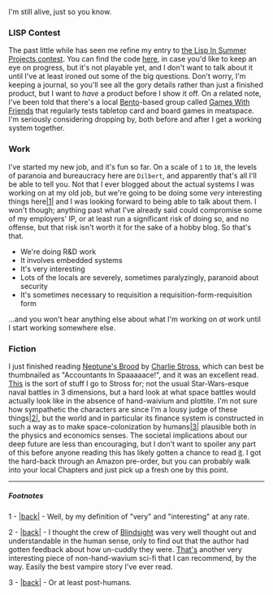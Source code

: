 I'm still alive, just so you know.

### <a name="lisp-contest" href="#lisp-contest"></a>LISP Contest

The past little while has seen me refine my entry to [the Lisp In Summer Projects contest](http://lispinsummerprojects.org/). You can find the code [here](https://github.com/Inaimathi/deal), in case you'd like to keep an eye on progress, but it's not playable yet, and I don't want to talk about it until I've at least ironed out some of the big questions. Don't worry, I'm keeping a journal, so you'll see all the gory details rather than just a finished product, but I want to *have* a product before I show it off. On a related note, I've been told that there's a local [Bento](https://bentomiso.com/)-based group called [Games With Friends](https://bentomiso.com/events/51e01b0fa5a6277896000000) that regularly tests tabletop card and board games in meatspace. I'm seriously considering dropping by, both before and after I get a working system together.

### <a name="work" href="#work"></a>Work

I've started my new job, and it's fun so far. On a scale of `1` to `10`, the levels of paranoia and bureaucracy here are `Dilbert`, and apparently that's all I'll be able to tell you. Not that I ever blogged about the actual systems I was working on at my old job, but we're going to be doing some *very* interesting things here<a name="note-Thu-Jul-18-194952EDT-2013"></a>[|1|](#foot-Thu-Jul-18-194952EDT-2013) and I was looking forward to being able to talk about them. I won't though; anything past what I've already said could compromise some of my employers' IP, or at least run a significant risk of doing so, and no offense, but that risk isn't worth it for the sake of a hobby blog. So that's that.

-   We're doing R&D work
-   It involves embedded systems
-   It's very interesting
-   Lots of the locals are severely, sometimes paralyzingly, paranoid about security
-   It's sometimes necessary to requisition a requisition-form-requisition form

...and you won't hear anything else about what I'm working on *at* work until I start working somewhere else.

### <a name="fiction" href="#fiction"></a>Fiction

I just finished reading [Neptune's Brood](http://www.amazon.ca/Neptunes-Brood-Charles-Stross/dp/0425256774) by [Charlie Stross](http://www.antipope.org/charlie/), which can best be thumbnailed as "Accountants In Spaaaaace!", and it was an excellent read. [This](http://www.orbitbooks.net/2013/07/05/charles-stross-on-exoplanetography-designing-planets/) is the sort of stuff I go to Stross for; not the usual Star-Wars-esque naval battles in 3 dimensions, but a hard look at what space battles would actually look like in the absence of hand-waivium and plottite. I'm not sure how sympathetic the characters are since I'm a lousy judge of these things<a name="note-Thu-Jul-18-195044EDT-2013"></a>[|2|](#foot-Thu-Jul-18-195044EDT-2013), but the world and in particular its finance system is constructed in such a way as to make space-colonization by humans<a name="note-Thu-Jul-18-195055EDT-2013"></a>[|3|](#foot-Thu-Jul-18-195055EDT-2013) plausible both in the physics and economics senses. The societal implications about our deep future are less than encouraging, but I don't want to spoiler any part of this before anyone reading this has likely gotten a chance to read [it](http://www.tor.com/blogs/2013/07/book-review-neptunes-brood-charles-stross). I got the hard-back through an Amazon pre-order, but you can probably walk into your local Chapters and just pick up a fresh one by this point.


* * *
##### Footnotes

1 - <a name="foot-Thu-Jul-18-194952EDT-2013"></a>[|back|](#note-Thu-Jul-18-194952EDT-2013) - Well, by my definition of "very" and "interesting" at any rate.

2 - <a name="foot-Thu-Jul-18-195044EDT-2013"></a>[|back|](#note-Thu-Jul-18-195044EDT-2013) - I thought the crew of [Blindsight](http://www.rifters.com/real/Blindsight.htm) was very well thought out and understandable in the human sense, only to find out that the author had gotten feedback about how un-cuddly they were. [That's](http://en.wikipedia.org/wiki/Blindsight_(Watts_novel)) another very interesting piece of non-hand-wavium sci-fi that I can recommend, by the way. Easily the best vampire story I've ever read.

3 - <a name="foot-Thu-Jul-18-195055EDT-2013"></a>[|back|](#note-Thu-Jul-18-195055EDT-2013) - Or at least post-humans.
